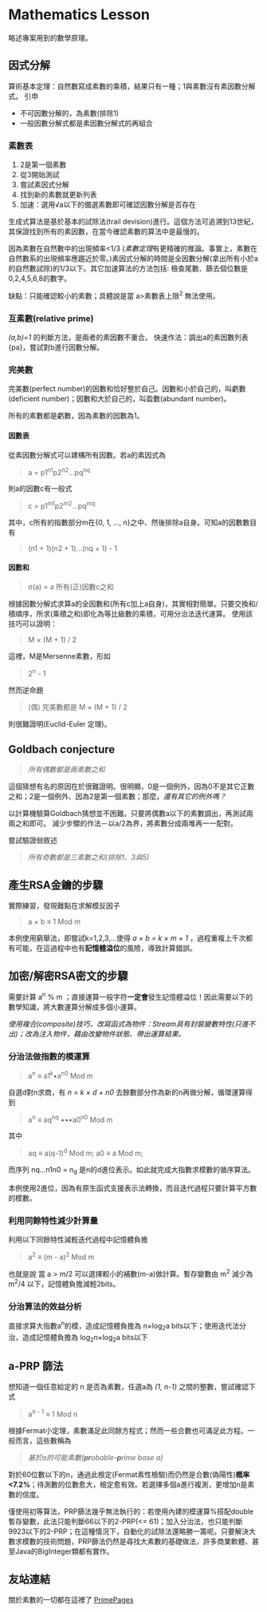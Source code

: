 # Mathematics Lesson
略述專案用到的數學原理。

## 因式分解
算術基本定理：自然數寫成素數的乘積，結果只有一種；1與素數沒有素因數分解式。
引申
* 不可因數分解的，為素數(排除1)
* 一般因數分解式都是素因數分解式的再組合

### 素數表
1. 2是第一個素數
1. 從3開始測試
1. 嘗試素因式分解
1. 找到新的素數就更新列表
1. 加速：選用√a以下的備選素數即可確認因數分解是否存在

生成式算法是基於基本的試除法(trail devision)進行。這個方法可追溯到13世紀，其保證找到所有的素因數，在當今確認素數的算法中是最慢的。

因為素數在自然數中的出現頻率<1/3 (*素數定理*有更精確的推論。事實上，素數在自然數系的出現頻率應趨近於零。)素因式分解的時間是全因數分解(拿出所有小於a的自然數試除)的1/3以下。其它加速算法的方法包括: 檢查尾數、篩去個位數是0,2,4,5,6,8的數字。

缺點：只能確認較小的素數；具體說是當  a>素數表上限<sup>2</sup> 無法使用。

### 互素數(relative prime)
_(a,b)=1_ 的判斷方法，是兩者的素因數不重合。
快速作法：調出a的素因數列表{pa}，嘗試對b進行因數分解。

### 完美數

完美數(perfect number)的因數和恰好整於自己。因數和小於自己的，叫虧數(deficient number)；因數和大於自己的，叫盈數(abundant number)。

所有的素數都是虧數，因為素數的因數為1。

#### 因數表
從素因數分解式可以建構所有因數。若a的素因式為
> a = p1<sup>n1</sup>p2<sup>n2</sup>...pq<sup>nq</sup>

則a的因數c有一般式
> c = p1<sup>m1</sup>p2<sup>m2</sup>...pq<sup>mq</sup>

其中，c所有的指數部分m在{0, 1, ..., n}之中、然後排除a自身。可知a的因數數目有
> (n1 + 1)(n2 + 1)...(nq + 1) - 1

#### 因數和

> σ(a) = a 所有(正)因數c之和

根據因數分解式求算a的全因數和(所有c加上a自身)，其實相對簡單。只要交換和/積順序，所求(乘積之和)即化為等比級數的乘積，可用分治法迭代運算。
使用該技巧可以證明：
> M × (M + 1) / 2

這裡，M是Mersenne素數，形如
> 2<sup>n</sup> - 1

然而逆命題
>(偶) 完美數都是 M × (M + 1) / 2

則很難證明(Euclid-Euler 定理)。

## Goldbach conjecture

> _所有偶數都是兩素數之和_

這個猜想有名的原因在於很難證明。很明顯，0是一個例外，因為0不是其它正數之和；2是一個例外、因為2是第一個素數；那麼，*還有其它的例外嗎？*

以計算機驗算Goldbach猜想並不困難。只要將偶數a以下的素數調出，再測試兩兩之和即可。
減少步驟的作法－以a/2為界，將素數分成兩堆再一一配對。

嘗試驗證弱敘述
> _所有奇數都是三素數之和(排除1、3與5)_

## 產生RSA金鑰的步驟
實際練習，發現難點在求解模反因子
> a × b ≡ 1 Mod m

本例使用窮舉法，即嘗試k=1,2,3,...使得 _a × b = k × m + 1_ ，過程重複上千次都有可能，在這過程中也有**記憶體溢位**的風險，導致計算錯誤。

## 加密/解密RSA密文的步驟
需要計算  a<sup>n</sup> % m 
；直接運算一般字符**一定會**發生記憶體溢位！因此需要以下的數學知識，將大數運算分解成多個小運算。

_使用複合(composite)技巧，改寫函式為物件：Stream具有封裝變數特性(只進不出)；改為注入物件，藉由改變物件狀態、帶出運算結果。_

### 分治法做指數的模運算
 
> a<sup>n</sup> ≡ a1<sup>k</sup>•a<sup>n0</sup> Mod m

自選d對n求商，有 _n = k × d + n0_ 去餘數部分作為新的n再做分解，循環運算得到
> a<sup>n</sup> ≡ aq<sup>nq</sup> •••a0<sup>n0</sup> Mod m

其中
> aq ≡ a(q-1)<sup>d</sup> Mod m;
> a0 ≡ a Mod m;

而序列   nq...n1n0 = n<sub>d</sub>  是n的d進位表示。如此就完成大指數求模數的循序算法。

本例使用2進位，因為有原生函式支援表示法轉換，而且迭代過程只要計算平方數的模數。

### 利用同餘特性減少計算量
利用以下同餘特性減輕迭代過程中記憶體負擔
> a<sup>2</sup> ≡ (m - a)<sup>2</sup> Mod m

也就是說 當 a > m/2 可以選擇較小的補數(m-a)做計算。暫存變數由 m<sup>2</sup> 減少為 m<sup>2</sup>/4 以下，記憶體負擔減輕2bits。

### 分治算法的效益分析
直接求算大指數a<sup>n</sup>的模，造成記憶體負擔為  n×log<sub>2</sub>a bits以下；使用迭代法分治，造成記憶體負擔為 log<sub>2</sub>n×log<sub>2</sub>a bits以下

## a-PRP 篩法
想知道一個任意給定的 n 是否為素數，任選a為 _(1, n-1)_ 之間的整數，嘗試確認下式
> a<sup>n - 1</sup> ≡ 1 Mod n

根據Fermat小定理，素數滿足此同餘方程式；然而一些合數也可滿足此方程。一般而言，這些數稱為
> _基於a的可能素數(**pr**obable-**p**rime base a)_

對於60位數以下的n，通過此檢定(Fermat素性檢驗)而仍然是合數(偽陽性)**概率<7.2%**；待測數的位數愈大，檢定愈有效。若選擇多個a進行複測，更增加n是素數的信度。

僅使用初等算法，PRP篩法幾乎無法執行的：若使用內建的模運算%搭配double暫存變數，此法只能判斷66以下的2-PRP(<= 61)；加入分治法，也只能判斷9923以下的2-PRP；在這種情況下，自動化的試除法還略勝一籌呢。只要解決大數求模數的技術問題，PRP篩法仍然是尋找大素數的基礎做法，許多商業軟體、甚至Java的BigInteger類都有實作。


## 友站連結
關於素數的一切都在這裡了
[PrimePages](https://primes.utm.edu/)
